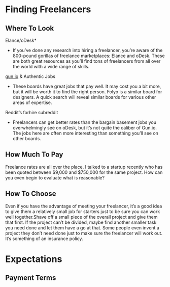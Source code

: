 # Finding Freelancers
## Where To Look

Elance/oDesk*
- If you’ve done any research into hiring a freelancer, you’re aware of the 800-pound gorillas of freelance marketplaces: Elance and oDesk. These are both great resources as you’ll find tons of freelancers from all over the world with a wide range of skills.

[gun.io](gun.io) & Authentic Jobs
- These boards have great jobs that pay well. It may cost you a bit more, but it will be worth it to find the right person. Folyo is a similar board for designers. A quick search will reveal similar boards for various other areas of expertise.

Reddit’s forhire subreddit
- Freelancers can get better rates than the bargain basement jobs you overwhelmingly see on oDesk, but it’s not quite the caliber of Gun.io. The jobs here are often more interesting than something you’ll see on other boards.

## How Much To Pay

Freelance rates are all over the place. I talked to a startup recently who has been quoted between $9,000 and $750,000 for the same project. How can you even begin to evaluate what is reasonable?

## How To Choose

Even if you have the advantage of meeting your freelancer, it’s a good idea to give them a relatively small job for starters just to be sure you can work well together.Shave off a small piece of the overall project and give them that first. If the project can’t be divided, maybe find another smaller task you need done and let them have a go at that. Some people even invent a project they don’t need done just to make sure the freelancer will work out. It’s something of an insurance policy.


# Expectations
## Payment Terms
